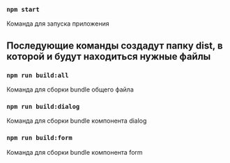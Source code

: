 ### `npm start`
Команда для запуска приложения

## Последующие команды создадут папку dist, в которой и будут находиться нужные файлы

### `npm run build:all`
Команда для сборки bundle общего файла

### `npm run build:dialog`
Команда для сборки bundle компонента dialog

### `npm run build:form`
Команда для сборки bundle компонента form
